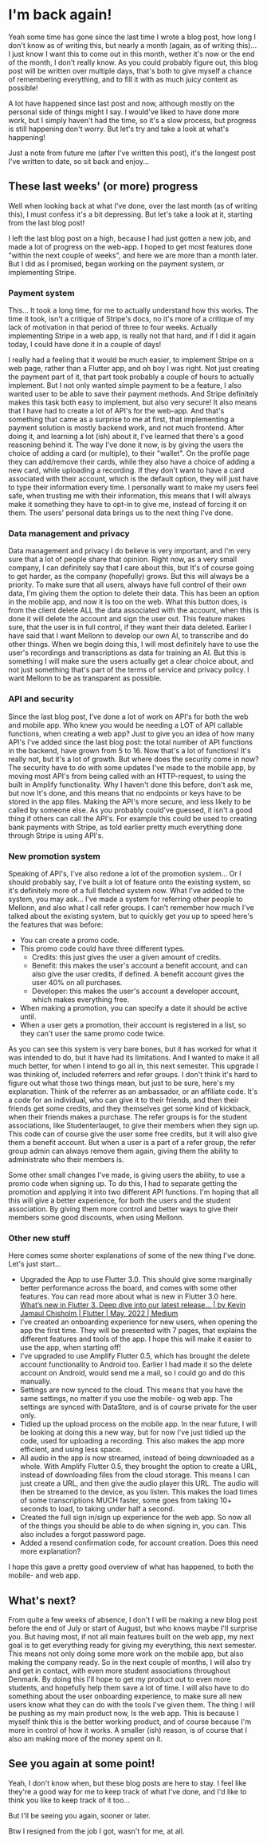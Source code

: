 # I'm back again!
Yeah some time has gone since the last time I wrote a blog post, how long I don't know as of writing this, but nearly a month (again, as of writing this)... I just know I want this to come out in this month, wether it's now or the end of the month, I don't really know.
As you could probably figure out, this blog post will be written over multiple days, that's both to give myself a chance of remembering everything, and to fill it with as much juicy content as possible!

A lot have happened since last post and now, although mostly on the personal side of things might I say. I would've liked to have done more work, but I simply haven't had the time, so it's a slow process, but progress is still happening don't worry. But let's try and take a look at what's happening!

Just a note from future me (after I've written this post), it's the longest post I've written to date, so sit back and enjoy...


## These last weeks' (or more) progress
Well when looking back at what I've done, over the last month (as of writing this), I must confess it's a bit depressing. But let's take a look at it, starting from the last blog post!

I left the last blog post on a high, because I had just gotten a new job, and made a lot of progress on the web-app. I hoped to get most features done "within the next couple of weeks", and here we are more than a month later. But I did as I promised, began working on the payment system, or implementing Stripe.

### Payment system
This... It took a long time, for me to actually understand how this works. The time it took, isn't a critique of Stripe's docs, no it's more of a critique of my lack of motivation in that period of three to four weeks. Actually implementing Stripe in a web app, is really not that hard, and if I did it again today, I could have done it in a couple of days!

I really had a feeling that it would be much easier, to implement Stripe on a web page, rather than a Flutter app, and oh boy I was right. Not just creating the payment part of it, that part took probably a couple of hours to actually implement. But I not only wanted simple payment to be a feature, I also wanted user to be able to save their payment methods.
And Stripe definitely makes this task both easy to implement, but also very secure! It also means that I have had to create a lot of API's for the web-app. And that's something that came as a surprise to me at first, that implementing a payment solution is mostly backend work, and not much frontend. After doing it, and learning a lot (ish) about it, I've learned that there's a good reasoning behind it.
The way I've done it now, is by giving the users the choice of adding a card (or multiple), to their "wallet". On the profile page they can add/remove their cards, while they also have a choice of adding a new card, while uploading a recording. If they don't want to have a card associated with their account, which is the default option, they will just have to type their information every time. I personally want to make my users feel safe, when trusting me with their information, this means that I will always make it something they have to opt-in to give me, instead of forcing it on them. The users' personal data brings us to the next thing I've done.

### Data management and privacy
Data management and privacy I do believe is very important, and I'm very sure that a lot of people share that opinion. Right now, as a very small company, I can definitely say that I care about this, but It's of course going to get harder, as the company (hopefully) grows. But this will always be a priority.
To make sure that all users, always have full control of their own data, I'm giving them the option to delete their data. This has been an option in the mobile app, and now it is too on the web. What this button does, is from the client delete ALL the data associated with the account, when this is done it will delete the account and sign the user out. This feature makes sure, that the user is in full control, if they want their data deleted.
Earlier I have said that I want Mellonn to develop our own AI, to transcribe and do other things. When we begin doing this, I will most definitely have to use the user's recordings and transcriptions as data for training an AI. But this is something I will make sure the users actually get a clear choice about, and not just something that's part of the terms of service and privacy policy. I want Mellonn to be as transparent as possible.

### API and security
Since the last blog post, I've done a lot of work on API's for both the web and mobile app. Who knew you would be needing a LOT of API callable functions, when creating a web app? Just to give you an idea of how many API's I've added since the last blog post: the total number of API functions in the backend, have grown from 5 to 16. Now that's a lot of functions! It's really not, but it's a lot of growth.
But where does the security come in now? The security have to do with some updates I've made to the mobile app, by moving most API's from being called with an HTTP-request, to using the built in Amplify functionality. Why I haven't done this before, don't ask me, but now It's done, and this means that no endpoints or keys have to be stored in the app files. Making the API's more secure, and less likely to be called by someone else. As you probably could've guessed, it isn't a good thing if others can call the API's. For example this could be used to creating bank payments with Stripe, as told earlier pretty much everything done through Stripe is using API's.

### New promotion system
Speaking of API's, I've also redone a lot of the promotion system... Or I should probably say, I've built a lot of feature onto the existing system, so it's definitely more of a full fletched system now. What I've added to the system, you may ask... I've made a system for referring other people to Mellonn, and also what I call refer groups. I can't remember how much I've talked about the existing system, but to quickly get you up to speed here's the features that was before:

- You can create a promo code.
- This promo code could have three different types.
	- Credits: this just gives the user a given amount of credits.
	- Benefit: this makes the user's account a benefit account, and can also give the user credits, if defined. A benefit account gives the user 40% on all purchases.
	- Developer: this makes the user's account a developer account, which makes everything free.
- When making a promotion, you can specify a date it should be active until.
- When a user gets a promotion, their account is registered in a list, so they can't user the same promo code twice.

As you can see this system is very bare bones, but it has worked for what it was intended to do, but it have had its limitations. And I wanted to make it all much better, for when I intend to go all in, this next semester. This upgrade I was thinking of, included referrers and refer groups. I don't think it's hard to figure out what those two things mean, but just to be sure, here's my explanation.
Think of the referrer as an ambassador, or an affiliate code. It's a code for an individual, who can give it to their friends, and then their friends get some credits, and they themselves get some kind of kickback, when their friends makes a purchase.
The refer groups is for the student associations, like Studenterlauget, to give their members when they sign up. This code can of course give the user some free credits, but it will also give them a benefit account. But when a user is a part of a refer group, the refer group admin can always remove them again, giving them the ability to administrate who their members is.

Some other small changes I've made, is giving users the ability, to use a promo code when signing up. To do this, I had to separate getting the promotion and applying it into two different API functions. I'm hoping that all this will give a better experience, for both the users and the student association. By giving them more control and better ways to give their members some good discounts, when using Mellonn.

### Other new stuff
Here comes some shorter explanations of some of the new thing I've done. Let's just start...

- Upgraded the App to use Flutter 3.0. This should give some marginally better performance across the board, and comes with some other features. You can read more about what is new in Flutter 3.0 here. [What’s new in Flutter 3. Deep dive into our latest release… | by Kevin Jamaul Chisholm | Flutter | May, 2022 | Medium](https://medium.com/flutter/whats-new-in-flutter-3-8c74a5bc32d0)
- I’ve created an onboarding experience for new users, when opening the app the first time. They will be presented with 7 pages, that explains the different features and tools of the app. I hope this will make it easier to use the app, when starting off!
- I've upgraded to use Amplify Flutter 0.5, which has brought the delete account functionality to Android too. Earlier I had made it so the delete account on Android, would send me a mail, so I could go and do this manually.
- Settings are now synced to the cloud. This means that you have the same settings, no matter if you use the mobile- og web app. The settings are synced with DataStore, and is of course private for the user only.
- Tidied up the upload process on the mobile app. In the near future, I will be looking at doing this a new way, but for now I've just tidied up the code, used for uploading a recording. This also makes the app more efficient, and using less space.
- All audio in the app is now streamed, instead of being downloaded as a whole. With Amplify Flutter 0.5, they brought the option to create a URL, instead of downloading files from the cloud storage. This means I can just create a URL, and then give the audio player this URL. The audio will then be streamed to the device, as you listen. This makes the load times of some transcriptions MUCH faster, some goes from taking 10+ seconds to load, to taking under half a second.
- Created the full sign in/sign up experience for the web app. So now all of the things you should be able to do when signing in, you can. This also includes a forgot password page.
- Added a resend confirmation code, for account creation. Does this need more explanation?

I hope this gave a pretty good overview of what has happened, to both the mobile- and web app.


## What's next?
From quite a few weeks of absence, I don't I will be making a new blog post before the end of July or start of August, but who knows maybe I'll surprise you.
But having most, if not all main features built on the web app, my next goal is to get everything ready for giving my everything, this next semester. This means not only doing some more work on the mobile app, but also making the company ready. So in the next couple of months, I will also try and get in contact, with even more student associations throughout Denmark. By doing this I'll hope to get my product out to even more students, and hopefully help them save a lot of time.
I will also have to do something about the user onboarding experience, to make sure all new users know what they can do with the tools I've given them.
The thing I will be pushing as my main product now, Is the web app. This is because I myself think this is the better working product, and of course because I'm more in control of how it works. A smaller (ish) reason, is of course that I also am making more of the money spent on it.


## See you again at some point!
Yeah, I don't know when, but these blog posts are here to stay. I feel like they're a good way for me to keep track of what I've done, and I'd like to think you like to keep track of it too...

But I'll be seeing you again, sooner or later.

Btw I resigned from the job I got, wasn't for me, at all.